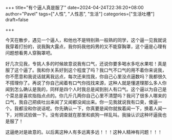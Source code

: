 +++
title="有个逼人真是服了"
date=2024-04-24T22:36:20+08:00
author="Pavel"
tags=["人性", "人性恶", "生活"]
categories=["生活吐槽"]
draft=false

+++

今天在散步，遇见一个逼人，和他也不是特别熟一般熟的同学，这个逼一见我就说我穿着打扮的，说我胸大露点，我你妈我他妈男的又不能穿胸罩，这个逼是心理有问题想看男人穿胸罩吧。

好几次见我，专挑人多的时候故意说我有口气，还说你要多喝水多吃水果啦！真是服了这个逼了。我和你关系好到这个程度了吗？我口气不口气的用不着你来说我，你不愿意和我说话就离我远点，每次还来找我，你自己心里没点逼数吗？我都很久不搭理你了。再说了你自己闻着有口气你找找来源，这种人就是懂道理那么多人你闻到怎么确认是我的，同样是四个人时我总是闻到别人有口气。这个逼以为自己是个菜总是喜欢指指点点的。你几斤几两你自己心里不清楚吗？我问了很多人哪来的口气，我自己把痰吐出来闻了又闻都没闻出来。你一见我就说我有口臭，傻逼一个。我都没和你说话呢。你先确认一下，你真要是闻你就挨着闻一下，换着人闻一下，对照试验做一下。没有调查就在那里和疯狗一样乱叫。我操认识这种坏逼我也是服了！

这逼绝对是故意的。以后离这种人有多远离多远！！！这种人精神有问题！！！
